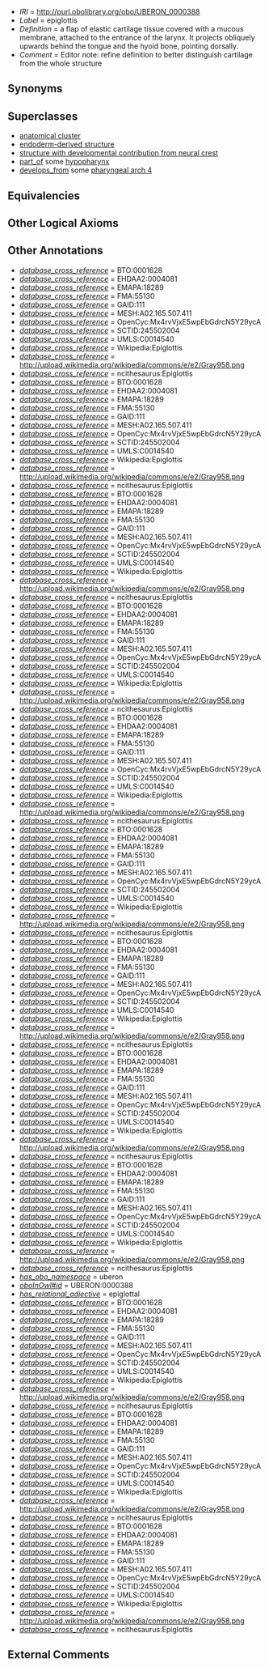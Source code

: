  * *IRI* = http://purl.obolibrary.org/obo/UBERON_0000388
 * *Label* = epiglottis
 * *Definition* = a flap of elastic cartilage tissue covered with a mucous membrane, attached to the entrance of the larynx. It projects obliquely upwards behind the tongue and the hyoid bone, pointing dorsally.
 * *Comment* = Editor note: refine definition to better distinguish cartilage from the whole structure

## Synonyms


## Superclasses

 * [anatomical cluster](../../UBERON/77/UBERON_0000477.md)
 * [endoderm-derived structure](../../UBERON/19/UBERON_0004119.md)
 * [structure with developmental contribution from neural crest](../../UBERON/14/UBERON_0010314.md)
 * [part_of](../../BFO/50/BFO_0000050.md) some [hypopharynx](../../UBERON/51/UBERON_0001051.md)
 * [develops_from](../../RO/02/RO_0002202.md) some [pharyngeal arch 4](../../UBERON/15/UBERON_0003115.md)

## Equivalencies


## Other Logical Axioms


## Other Annotations

 * *[database_cross_reference](../../ef/oboInOwl#hasDbXref.md)* = BTO:0001628
 * *[database_cross_reference](../../ef/oboInOwl#hasDbXref.md)* = EHDAA2:0004081
 * *[database_cross_reference](../../ef/oboInOwl#hasDbXref.md)* = EMAPA:18289
 * *[database_cross_reference](../../ef/oboInOwl#hasDbXref.md)* = FMA:55130
 * *[database_cross_reference](../../ef/oboInOwl#hasDbXref.md)* = GAID:111
 * *[database_cross_reference](../../ef/oboInOwl#hasDbXref.md)* = MESH:A02.165.507.411
 * *[database_cross_reference](../../ef/oboInOwl#hasDbXref.md)* = OpenCyc:Mx4rvVjxE5wpEbGdrcN5Y29ycA
 * *[database_cross_reference](../../ef/oboInOwl#hasDbXref.md)* = SCTID:245502004
 * *[database_cross_reference](../../ef/oboInOwl#hasDbXref.md)* = UMLS:C0014540
 * *[database_cross_reference](../../ef/oboInOwl#hasDbXref.md)* = Wikipedia:Epiglottis
 * *[database_cross_reference](../../ef/oboInOwl#hasDbXref.md)* = http://upload.wikimedia.org/wikipedia/commons/e/e2/Gray958.png
 * *[database_cross_reference](../../ef/oboInOwl#hasDbXref.md)* = ncithesaurus:Epiglottis
 * *[database_cross_reference](../../ef/oboInOwl#hasDbXref.md)* = BTO:0001628
 * *[database_cross_reference](../../ef/oboInOwl#hasDbXref.md)* = EHDAA2:0004081
 * *[database_cross_reference](../../ef/oboInOwl#hasDbXref.md)* = EMAPA:18289
 * *[database_cross_reference](../../ef/oboInOwl#hasDbXref.md)* = FMA:55130
 * *[database_cross_reference](../../ef/oboInOwl#hasDbXref.md)* = GAID:111
 * *[database_cross_reference](../../ef/oboInOwl#hasDbXref.md)* = MESH:A02.165.507.411
 * *[database_cross_reference](../../ef/oboInOwl#hasDbXref.md)* = OpenCyc:Mx4rvVjxE5wpEbGdrcN5Y29ycA
 * *[database_cross_reference](../../ef/oboInOwl#hasDbXref.md)* = SCTID:245502004
 * *[database_cross_reference](../../ef/oboInOwl#hasDbXref.md)* = UMLS:C0014540
 * *[database_cross_reference](../../ef/oboInOwl#hasDbXref.md)* = Wikipedia:Epiglottis
 * *[database_cross_reference](../../ef/oboInOwl#hasDbXref.md)* = http://upload.wikimedia.org/wikipedia/commons/e/e2/Gray958.png
 * *[database_cross_reference](../../ef/oboInOwl#hasDbXref.md)* = ncithesaurus:Epiglottis
 * *[database_cross_reference](../../ef/oboInOwl#hasDbXref.md)* = BTO:0001628
 * *[database_cross_reference](../../ef/oboInOwl#hasDbXref.md)* = EHDAA2:0004081
 * *[database_cross_reference](../../ef/oboInOwl#hasDbXref.md)* = EMAPA:18289
 * *[database_cross_reference](../../ef/oboInOwl#hasDbXref.md)* = FMA:55130
 * *[database_cross_reference](../../ef/oboInOwl#hasDbXref.md)* = GAID:111
 * *[database_cross_reference](../../ef/oboInOwl#hasDbXref.md)* = MESH:A02.165.507.411
 * *[database_cross_reference](../../ef/oboInOwl#hasDbXref.md)* = OpenCyc:Mx4rvVjxE5wpEbGdrcN5Y29ycA
 * *[database_cross_reference](../../ef/oboInOwl#hasDbXref.md)* = SCTID:245502004
 * *[database_cross_reference](../../ef/oboInOwl#hasDbXref.md)* = UMLS:C0014540
 * *[database_cross_reference](../../ef/oboInOwl#hasDbXref.md)* = Wikipedia:Epiglottis
 * *[database_cross_reference](../../ef/oboInOwl#hasDbXref.md)* = http://upload.wikimedia.org/wikipedia/commons/e/e2/Gray958.png
 * *[database_cross_reference](../../ef/oboInOwl#hasDbXref.md)* = ncithesaurus:Epiglottis
 * *[database_cross_reference](../../ef/oboInOwl#hasDbXref.md)* = BTO:0001628
 * *[database_cross_reference](../../ef/oboInOwl#hasDbXref.md)* = EHDAA2:0004081
 * *[database_cross_reference](../../ef/oboInOwl#hasDbXref.md)* = EMAPA:18289
 * *[database_cross_reference](../../ef/oboInOwl#hasDbXref.md)* = FMA:55130
 * *[database_cross_reference](../../ef/oboInOwl#hasDbXref.md)* = GAID:111
 * *[database_cross_reference](../../ef/oboInOwl#hasDbXref.md)* = MESH:A02.165.507.411
 * *[database_cross_reference](../../ef/oboInOwl#hasDbXref.md)* = OpenCyc:Mx4rvVjxE5wpEbGdrcN5Y29ycA
 * *[database_cross_reference](../../ef/oboInOwl#hasDbXref.md)* = SCTID:245502004
 * *[database_cross_reference](../../ef/oboInOwl#hasDbXref.md)* = UMLS:C0014540
 * *[database_cross_reference](../../ef/oboInOwl#hasDbXref.md)* = Wikipedia:Epiglottis
 * *[database_cross_reference](../../ef/oboInOwl#hasDbXref.md)* = http://upload.wikimedia.org/wikipedia/commons/e/e2/Gray958.png
 * *[database_cross_reference](../../ef/oboInOwl#hasDbXref.md)* = ncithesaurus:Epiglottis
 * *[database_cross_reference](../../ef/oboInOwl#hasDbXref.md)* = BTO:0001628
 * *[database_cross_reference](../../ef/oboInOwl#hasDbXref.md)* = EHDAA2:0004081
 * *[database_cross_reference](../../ef/oboInOwl#hasDbXref.md)* = EMAPA:18289
 * *[database_cross_reference](../../ef/oboInOwl#hasDbXref.md)* = FMA:55130
 * *[database_cross_reference](../../ef/oboInOwl#hasDbXref.md)* = GAID:111
 * *[database_cross_reference](../../ef/oboInOwl#hasDbXref.md)* = MESH:A02.165.507.411
 * *[database_cross_reference](../../ef/oboInOwl#hasDbXref.md)* = OpenCyc:Mx4rvVjxE5wpEbGdrcN5Y29ycA
 * *[database_cross_reference](../../ef/oboInOwl#hasDbXref.md)* = SCTID:245502004
 * *[database_cross_reference](../../ef/oboInOwl#hasDbXref.md)* = UMLS:C0014540
 * *[database_cross_reference](../../ef/oboInOwl#hasDbXref.md)* = Wikipedia:Epiglottis
 * *[database_cross_reference](../../ef/oboInOwl#hasDbXref.md)* = http://upload.wikimedia.org/wikipedia/commons/e/e2/Gray958.png
 * *[database_cross_reference](../../ef/oboInOwl#hasDbXref.md)* = ncithesaurus:Epiglottis
 * *[database_cross_reference](../../ef/oboInOwl#hasDbXref.md)* = BTO:0001628
 * *[database_cross_reference](../../ef/oboInOwl#hasDbXref.md)* = EHDAA2:0004081
 * *[database_cross_reference](../../ef/oboInOwl#hasDbXref.md)* = EMAPA:18289
 * *[database_cross_reference](../../ef/oboInOwl#hasDbXref.md)* = FMA:55130
 * *[database_cross_reference](../../ef/oboInOwl#hasDbXref.md)* = GAID:111
 * *[database_cross_reference](../../ef/oboInOwl#hasDbXref.md)* = MESH:A02.165.507.411
 * *[database_cross_reference](../../ef/oboInOwl#hasDbXref.md)* = OpenCyc:Mx4rvVjxE5wpEbGdrcN5Y29ycA
 * *[database_cross_reference](../../ef/oboInOwl#hasDbXref.md)* = SCTID:245502004
 * *[database_cross_reference](../../ef/oboInOwl#hasDbXref.md)* = UMLS:C0014540
 * *[database_cross_reference](../../ef/oboInOwl#hasDbXref.md)* = Wikipedia:Epiglottis
 * *[database_cross_reference](../../ef/oboInOwl#hasDbXref.md)* = http://upload.wikimedia.org/wikipedia/commons/e/e2/Gray958.png
 * *[database_cross_reference](../../ef/oboInOwl#hasDbXref.md)* = ncithesaurus:Epiglottis
 * *[database_cross_reference](../../ef/oboInOwl#hasDbXref.md)* = BTO:0001628
 * *[database_cross_reference](../../ef/oboInOwl#hasDbXref.md)* = EHDAA2:0004081
 * *[database_cross_reference](../../ef/oboInOwl#hasDbXref.md)* = EMAPA:18289
 * *[database_cross_reference](../../ef/oboInOwl#hasDbXref.md)* = FMA:55130
 * *[database_cross_reference](../../ef/oboInOwl#hasDbXref.md)* = GAID:111
 * *[database_cross_reference](../../ef/oboInOwl#hasDbXref.md)* = MESH:A02.165.507.411
 * *[database_cross_reference](../../ef/oboInOwl#hasDbXref.md)* = OpenCyc:Mx4rvVjxE5wpEbGdrcN5Y29ycA
 * *[database_cross_reference](../../ef/oboInOwl#hasDbXref.md)* = SCTID:245502004
 * *[database_cross_reference](../../ef/oboInOwl#hasDbXref.md)* = UMLS:C0014540
 * *[database_cross_reference](../../ef/oboInOwl#hasDbXref.md)* = Wikipedia:Epiglottis
 * *[database_cross_reference](../../ef/oboInOwl#hasDbXref.md)* = http://upload.wikimedia.org/wikipedia/commons/e/e2/Gray958.png
 * *[database_cross_reference](../../ef/oboInOwl#hasDbXref.md)* = ncithesaurus:Epiglottis
 * *[database_cross_reference](../../ef/oboInOwl#hasDbXref.md)* = BTO:0001628
 * *[database_cross_reference](../../ef/oboInOwl#hasDbXref.md)* = EHDAA2:0004081
 * *[database_cross_reference](../../ef/oboInOwl#hasDbXref.md)* = EMAPA:18289
 * *[database_cross_reference](../../ef/oboInOwl#hasDbXref.md)* = FMA:55130
 * *[database_cross_reference](../../ef/oboInOwl#hasDbXref.md)* = GAID:111
 * *[database_cross_reference](../../ef/oboInOwl#hasDbXref.md)* = MESH:A02.165.507.411
 * *[database_cross_reference](../../ef/oboInOwl#hasDbXref.md)* = OpenCyc:Mx4rvVjxE5wpEbGdrcN5Y29ycA
 * *[database_cross_reference](../../ef/oboInOwl#hasDbXref.md)* = SCTID:245502004
 * *[database_cross_reference](../../ef/oboInOwl#hasDbXref.md)* = UMLS:C0014540
 * *[database_cross_reference](../../ef/oboInOwl#hasDbXref.md)* = Wikipedia:Epiglottis
 * *[database_cross_reference](../../ef/oboInOwl#hasDbXref.md)* = http://upload.wikimedia.org/wikipedia/commons/e/e2/Gray958.png
 * *[database_cross_reference](../../ef/oboInOwl#hasDbXref.md)* = ncithesaurus:Epiglottis
 * *[database_cross_reference](../../ef/oboInOwl#hasDbXref.md)* = BTO:0001628
 * *[database_cross_reference](../../ef/oboInOwl#hasDbXref.md)* = EHDAA2:0004081
 * *[database_cross_reference](../../ef/oboInOwl#hasDbXref.md)* = EMAPA:18289
 * *[database_cross_reference](../../ef/oboInOwl#hasDbXref.md)* = FMA:55130
 * *[database_cross_reference](../../ef/oboInOwl#hasDbXref.md)* = GAID:111
 * *[database_cross_reference](../../ef/oboInOwl#hasDbXref.md)* = MESH:A02.165.507.411
 * *[database_cross_reference](../../ef/oboInOwl#hasDbXref.md)* = OpenCyc:Mx4rvVjxE5wpEbGdrcN5Y29ycA
 * *[database_cross_reference](../../ef/oboInOwl#hasDbXref.md)* = SCTID:245502004
 * *[database_cross_reference](../../ef/oboInOwl#hasDbXref.md)* = UMLS:C0014540
 * *[database_cross_reference](../../ef/oboInOwl#hasDbXref.md)* = Wikipedia:Epiglottis
 * *[database_cross_reference](../../ef/oboInOwl#hasDbXref.md)* = http://upload.wikimedia.org/wikipedia/commons/e/e2/Gray958.png
 * *[database_cross_reference](../../ef/oboInOwl#hasDbXref.md)* = ncithesaurus:Epiglottis
 * *[has_obo_namespace](../../ce/oboInOwl#hasOBONamespace.md)* = uberon
 * *[oboInOwl#id](../../id/oboInOwl#id.md)* = UBERON:0000388
 * *[has_relational_adjective](../../UBPROP/07/UBPROP_0000007.md)* = epiglottal
 * *[database_cross_reference](../../ef/oboInOwl#hasDbXref.md)* = BTO:0001628
 * *[database_cross_reference](../../ef/oboInOwl#hasDbXref.md)* = EHDAA2:0004081
 * *[database_cross_reference](../../ef/oboInOwl#hasDbXref.md)* = EMAPA:18289
 * *[database_cross_reference](../../ef/oboInOwl#hasDbXref.md)* = FMA:55130
 * *[database_cross_reference](../../ef/oboInOwl#hasDbXref.md)* = GAID:111
 * *[database_cross_reference](../../ef/oboInOwl#hasDbXref.md)* = MESH:A02.165.507.411
 * *[database_cross_reference](../../ef/oboInOwl#hasDbXref.md)* = OpenCyc:Mx4rvVjxE5wpEbGdrcN5Y29ycA
 * *[database_cross_reference](../../ef/oboInOwl#hasDbXref.md)* = SCTID:245502004
 * *[database_cross_reference](../../ef/oboInOwl#hasDbXref.md)* = UMLS:C0014540
 * *[database_cross_reference](../../ef/oboInOwl#hasDbXref.md)* = Wikipedia:Epiglottis
 * *[database_cross_reference](../../ef/oboInOwl#hasDbXref.md)* = http://upload.wikimedia.org/wikipedia/commons/e/e2/Gray958.png
 * *[database_cross_reference](../../ef/oboInOwl#hasDbXref.md)* = ncithesaurus:Epiglottis
 * *[database_cross_reference](../../ef/oboInOwl#hasDbXref.md)* = BTO:0001628
 * *[database_cross_reference](../../ef/oboInOwl#hasDbXref.md)* = EHDAA2:0004081
 * *[database_cross_reference](../../ef/oboInOwl#hasDbXref.md)* = EMAPA:18289
 * *[database_cross_reference](../../ef/oboInOwl#hasDbXref.md)* = FMA:55130
 * *[database_cross_reference](../../ef/oboInOwl#hasDbXref.md)* = GAID:111
 * *[database_cross_reference](../../ef/oboInOwl#hasDbXref.md)* = MESH:A02.165.507.411
 * *[database_cross_reference](../../ef/oboInOwl#hasDbXref.md)* = OpenCyc:Mx4rvVjxE5wpEbGdrcN5Y29ycA
 * *[database_cross_reference](../../ef/oboInOwl#hasDbXref.md)* = SCTID:245502004
 * *[database_cross_reference](../../ef/oboInOwl#hasDbXref.md)* = UMLS:C0014540
 * *[database_cross_reference](../../ef/oboInOwl#hasDbXref.md)* = Wikipedia:Epiglottis
 * *[database_cross_reference](../../ef/oboInOwl#hasDbXref.md)* = http://upload.wikimedia.org/wikipedia/commons/e/e2/Gray958.png
 * *[database_cross_reference](../../ef/oboInOwl#hasDbXref.md)* = ncithesaurus:Epiglottis
 * *[database_cross_reference](../../ef/oboInOwl#hasDbXref.md)* = BTO:0001628
 * *[database_cross_reference](../../ef/oboInOwl#hasDbXref.md)* = EHDAA2:0004081
 * *[database_cross_reference](../../ef/oboInOwl#hasDbXref.md)* = EMAPA:18289
 * *[database_cross_reference](../../ef/oboInOwl#hasDbXref.md)* = FMA:55130
 * *[database_cross_reference](../../ef/oboInOwl#hasDbXref.md)* = GAID:111
 * *[database_cross_reference](../../ef/oboInOwl#hasDbXref.md)* = MESH:A02.165.507.411
 * *[database_cross_reference](../../ef/oboInOwl#hasDbXref.md)* = OpenCyc:Mx4rvVjxE5wpEbGdrcN5Y29ycA
 * *[database_cross_reference](../../ef/oboInOwl#hasDbXref.md)* = SCTID:245502004
 * *[database_cross_reference](../../ef/oboInOwl#hasDbXref.md)* = UMLS:C0014540
 * *[database_cross_reference](../../ef/oboInOwl#hasDbXref.md)* = Wikipedia:Epiglottis
 * *[database_cross_reference](../../ef/oboInOwl#hasDbXref.md)* = http://upload.wikimedia.org/wikipedia/commons/e/e2/Gray958.png
 * *[database_cross_reference](../../ef/oboInOwl#hasDbXref.md)* = ncithesaurus:Epiglottis

## External Comments

